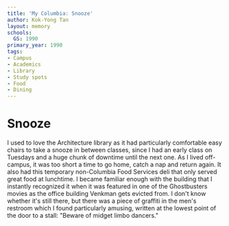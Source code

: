 ```yaml
---
title: 'My Columbia: Snooze'
author: Kok-Yong Tan
layout: memory
schools:
  GS: 1990
primary_year: 1990
tags:
- Campus
- Academics
- Library
- Study spots
- Food
- Dining
---
```

# Snooze

I used to love the Architecture library as it had particularly comfortable easy chairs to take a snooze in between classes, since I had an early class on Tuesdays and a huge chunk of downtime until the next one.  As I lived off-campus, it was too short a time to go home, catch a nap and return again.  It also had this temporary non-Columbia Food Services deli that only served great food at lunchtime. I became familiar enough with the building that I instantly recognized it when it was featured in one of the Ghostbusters movies as the office building Venkman gets evicted from. I don't know whether it's still there, but there was a piece of graffiti in the men's restroom which I found particularly amusing, written at the lowest point of the door to a stall:  "Beware of midget limbo dancers."
